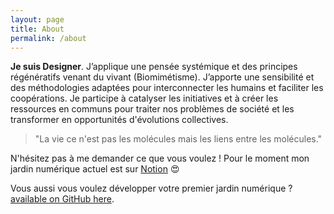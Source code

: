 ```yaml
---
layout: page
title: About
permalink: /about
---
```


**Je suis Designer**. J’applique une pensée systémique et des principes régénératifs venant du vivant (Biomimétisme). J’apporte une sensibilité et des méthodologies adaptées pour interconnecter les humains et faciliter les coopérations. Je participe à catalyser les initiatives et à créer les ressources en communs pour traiter nos problèmes de société et les transformer en opportunités d'évolutions collectives.

>"La vie ce n'est pas les molécules mais les liens entre les molécules."

N'hésitez pas à me demander ce que vous voulez ! Pour le moment mon jardin numérique actuel est sur [Notion](https://www.notion.so/liutnotes/Explorer-cr-er-ensemble-a39dc93057aa45999a87feffe61ed956) 😍


Vous aussi vous voulez développer votre premier jardin numérique ?
[available on GitHub here](https://github.com/maximevaillancourt/digital-garden-jekyll-template).